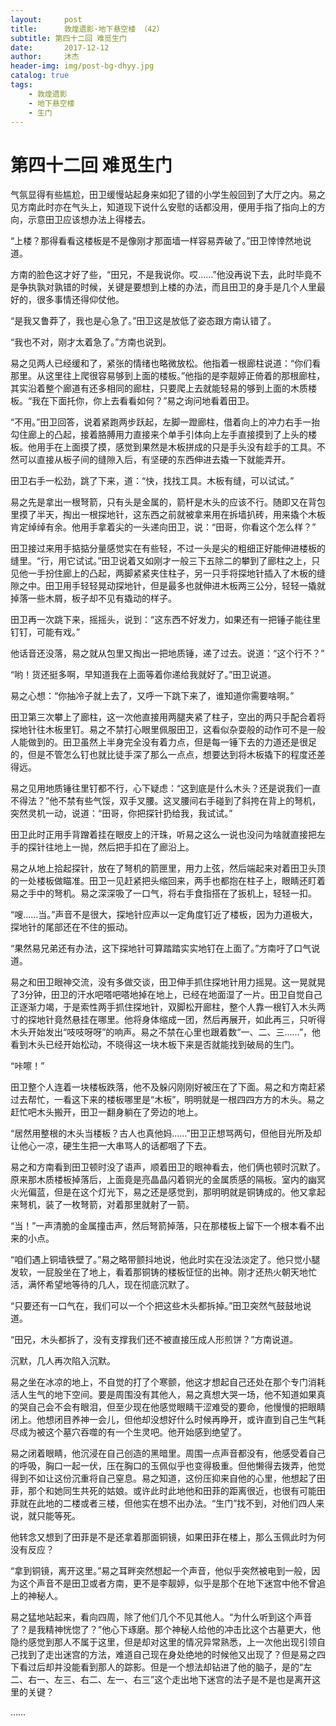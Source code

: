 ```yaml
---
layout:     post
title:      敦煌遗影·地下悬空楼 （42）
subtitle: 第四十二回 难觅生门
date:       2017-12-12
author:     沐杰
header-img: img/post-bg-dhyy.jpg
catalog: true
tags:
    - 敦煌遗影
    - 地下悬空楼
    - 生门
---
```

# 第四十二回 难觅生门

气氛显得有些尴尬，田卫缓慢站起身来如犯了错的小学生般回到了大厅之内。易之见方南此时亦在气头上，知道现下说什么安慰的话都没用，便用手指了指向上的方向，示意田卫应该想办法上得楼去。

“上楼？那得看看这楼板是不是像刚才那面墙一样容易弄破了。”田卫悻悻然地说道。

方南的脸色这才好了些，“田兄，不是我说你。哎……”他没再说下去，此时毕竟不是争执孰对孰错的时候，关键是要想到上楼的办法，而且田卫的身手是几个人里最好的，很多事情还得仰仗他。

“是我又鲁莽了，我也是心急了。”田卫这是放低了姿态跟方南认错了。

“我也不对，刚才太着急了。”方南也说到。

易之见两人已经缓和了，紧张的情绪也略微放松。他指着一根廊柱说道：“你们看那里。从这里往上爬很容易够到上面的楼板。”他指的是李靓婷正倚着的那根廊柱，其实沿着整个廊道有还多相同的廊柱，只要爬上去就能轻易的够到上面的木质楼板。“我在下面托你，你上去看看如何？”易之询问地看着田卫。

“不用。”田卫回答，说着紧跑两步跃起，左脚一蹬廊柱，借着向上的冲力右手一抬勾住廊上的凸起，接着胳膊用力直接来个单手引体向上左手直接摸到了上头的楼板。他用手在上面摸了摸，感觉到果然是木板拼成的只是手头没有趁手的工具。不然可以直接从板子间的缝隙入后，有坚硬的东西伸进去撬一下就能弄开。

田卫右手一松劲，跳了下来，道：“快，找找工具。木板有缝，可以试试。”

易之先是拿出一根弩箭，只有头是金属的，箭杆是木头的应该不行。随即又在背包里摸了半天，掏出一根探地针，这东西之前就被拿来用在拆墙扒砖，用来撬个木板肯定绰绰有余。他用手拿着尖的一头递向田卫，说：“田哥，你看这个怎么样？”

田卫接过来用手掂掂分量感觉实在有些轻，不过一头是尖的粗细正好能伸进楼板的缝里。“行，用它试试。”田卫说着又如刚才一般三下五除二的攀到了廊柱之上，只见他一手扮住廊上的凸起，两脚紧紧夹住柱子，另一只手将探地针插入了木板的缝隙之中。田卫用手轻轻晃动探地针，但是最多也就伸进木板两三公分，轻轻一撬就掉落一些木屑，板子却不见有撬动的样子。

田卫再一次跳下来，摇摇头，说到：“这东西不好发力，如果还有一把锤子能往里钉钉，可能有戏。”

他话音还没落，易之就从包里又掏出一把地质锤，递了过去。说道：“这个行不？”

“哟！货还挺多啊，早知道我在上面等着你递给我就好了。”田卫说道。

易之心想：“你抽冷子就上去了，又呼一下跳下来了，谁知道你需要啥啊。”

田卫第三次攀上了廊柱，这一次他直接用两腿夹紧了柱子，空出的两只手配合着将探地针往木板里钉。易之不禁打心眼里佩服田卫，这看似杂耍般的动作可不是一般人能做到的。田卫虽然上半身完全没有着力点，但是每一锤下去的力道还是很足的，但是不管怎么钉也就比徒手深了那么一点点，想要达到将木板撬下的程度还差得远。

易之见用地质锤往里钉都不行，心下疑虑：“这到底是什么木头？还是说我们一直不得法？”他不禁有些气馁，双手叉腰。这叉腰间右手碰到了斜挎在背上的弩机，突然灵机一动，说道：“田哥，你把探针扔给我，我试试。”

田卫此时正用手背蹭着挂在眼皮上的汗珠，听易之这么一说也没问为啥就直接把左手的探针往地上一抛，然后把手扣在了廊沿上。

易之从地上拾起探针，放在了弩机的箭匣里，用力上弦，然后端起来对着田卫头顶的一处楼板做瞄准。田卫一见赶紧把头缩回来，两手也都抱在柱子上，眼睛还盯着易之手中的弩机。易之深深吸了一口气，将右手食指搭在了扳机上，轻轻一扣。

“嗖……当。”声音不是很大，探地针应声以一定角度钉近了楼板，因为力道极大，探地针的尾部还在不住的振动。

“果然易兄弟还有办法，这下探地针可算踏踏实实地钉在上面了。”方南吁了口气说道。

易之和田卫眼神交流，没有多做交谈，田卫伸手抓住探地针用力摇晃。这一晃就晃了3分钟，田卫的汗水吧嗒吧嗒地掉在地上，已经在地面湿了一片。田卫自觉自己正逐渐力竭，于是索性两手抓住探地针，双脚松开廊柱，整个人靠一根钉入木头两寸的探地针竟然悬挂在哪里。他将身体缩成一团，然后再展开，如此再三，只听得木头开始发出“吱吱呀呀”的响声。易之不禁在心里也跟着数“一、二、三……”，他看到木头已经开始松动，不晓得这一块木板下来是否就能找到破局的生门。

“咔嚓！”

田卫整个人连着一块楼板跌落，他不及躲闪刚刚好被压在了下面。易之和方南赶紧过去帮忙，一看这下来的楼板哪里是“木板”，明明就是一根四四方方的木头。易之赶忙吧木头搬开，田卫一翻身躺在了旁边的地上。

“居然用整根的木头当楼板？古人也真他妈……”田卫正想骂两句，但他目光所及却让他心一凉，硬生生把一大串骂人的话都咽了下去。

易之和方南看到田卫顿时没了语声，顺着田卫的眼神看去，他们俩也顿时沉默了。原来那木质楼板掉落后，上面竟是亮晶晶闪着铜光的金属质感的隔板。室内的幽冥火光偏蓝，但是在这个灯光下，易之还是感觉到，那明明就是铜铸成的。他又拿起来弩机，装了一枚弩箭，对着那里就射了一箭。

“当！”一声清脆的金属撞击声，然后弩箭掉落，只在那楼板上留下一个根本看不出来的小点。

“咱们遇上铜墙铁壁了。”易之略带颤抖地说，他此时实在没法淡定了。他只觉小腿发软，一屁股坐在了地上，看着那铜铸的楼板怔怔的出神。刚才还热火朝天地忙活，满怀希望地等待的几人，现在彻底沉默了。

“只要还有一口气在，我们可以一个个把这些木头都拆掉。”田卫突然气鼓鼓地说道。

“田兄，木头都拆了，没有支撑我们还不被直接压成人形煎饼？”方南说道。

沉默，几人再次陷入沉默。 

易之坐在冰凉的地上，不自觉的打了个寒颤，他这才想起自己还处在那个专门消耗活人生气的地下空间。要是周围没有其他人，易之真想大哭一场，他不知道如果真的哭自己会不会有眼泪，但至少现在他感觉眼睛干涩难受的要命，他慢慢的把眼睛闭上。他想闭目养神一会儿，但他却没想好什么时候再睁开，或许直到自己生气耗尽成为被这个墓穴吞噬的有一个生灵吧。他开始感到绝望了。

易之闭着眼睛，他沉浸在自己创造的黑暗里。周围一点声音都没有，他感受着自己的呼吸，胸口一起一伏，压在胸口的玉佩似乎也变得极重。但他懒得去拨弄，他觉得到不如让这份沉重将自己窒息。易之知道，这份压抑来自他的心里，他想起了田菲，那个和她同生共死的姑娘。或许此时此地他和田菲的距离很近，也很有可能田菲就在此地的二楼或者三楼，但他实在想不出办法。“生门”找不到，对他们四人来说，就只能等死。

他转念又想到了田菲是不是还拿着那面铜镜，如果田菲在楼上，那么玉佩此时为何没有反应？

“拿到铜镜，离开这里。”易之耳畔突然想起一个声音，他似乎突然被电到一般，因为这个声音不是田卫或者方南，更不是李靓婷，似乎是那个在地下迷宫中他不曾追上的神秘人。

易之猛地站起来，看向四周，除了他们几个不见其他人。“为什么听到这个声音了？是我精神恍惚了？”他心下琢磨。那个神秘人给他的冲击比这个古墓更大，他隐约感觉到那人不属于这里，但是却对这里的情况异常熟悉，上一次他出现引领自己找到了走出迷宫的方法，难道自己现在身处绝地的时候他又出现了？但是易之四下看过后却并没能看到那人的踪影。但是一个想法却钻进了他的脑子，是的“左二、右一、左三、右二、左一、右三”这个走出地下迷宫的法子是不是也是离开这里的关键？

……


